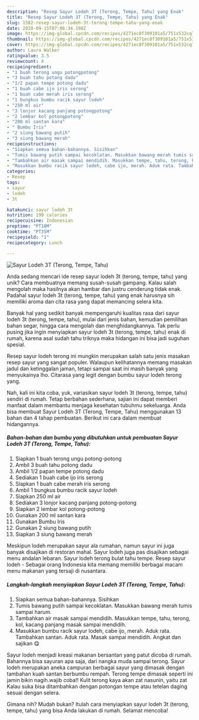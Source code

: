 ```yaml
---
description: "Resep Sayur Lodeh 3T (Terong, Tempe, Tahu) yang Enak"
title: "Resep Sayur Lodeh 3T (Terong, Tempe, Tahu) yang Enak"
slug: 1582-resep-sayur-lodeh-3t-terong-tempe-tahu-yang-enak
date: 2020-09-15T07:06:34.198Z
image: https://img-global.cpcdn.com/recipes/4271ec8f309101a5/751x532cq70/sayur-lodeh-3t-terong-tempe-tahu-foto-resep-utama.jpg
thumbnail: https://img-global.cpcdn.com/recipes/4271ec8f309101a5/751x532cq70/sayur-lodeh-3t-terong-tempe-tahu-foto-resep-utama.jpg
cover: https://img-global.cpcdn.com/recipes/4271ec8f309101a5/751x532cq70/sayur-lodeh-3t-terong-tempe-tahu-foto-resep-utama.jpg
author: Laura Walker
ratingvalue: 3.5
reviewcount: 4
recipeingredient:
- "1 buah terong ungu potongpotong"
- "3 buah tahu potong dadu"
- "1/2 papan tempe potong dadu"
- "1 buah cabe ijo iris serong"
- "1 buah cabe merah iris serong"
- "1 bungkus bumbu racik sayur lodeh"
- "250 ml air"
- "3 lonjor kacang panjang potongpotong"
- "2 lembar kol potongpotong"
- "200 ml santan kara"
- " Bumbu Iris"
- "2 siung bawang putih"
- "3 siung bawang merah"
recipeinstructions:
- "Siapkan semua bahan-bahannya. Sisihkan"
- "Tumis bawang putih sampai kecoklatan. Masukkan bawang merah tumis sampai harum."
- "Tambahkan air masak sampai mendidih. Masukkan tempe, tahu, terong, kol, kacang panjang masak sampai mendidih."
- "Masukkan bumbu racik sayur lodeh, cabe ijo, merah. Aduk rata. Tambahkan santan. Aduk rata. Masak sampai mendidih. Angkat dan sajikan 😋"
categories:
- Resep
tags:
- sayur
- lodeh
- 3t

katakunci: sayur lodeh 3t 
nutrition: 199 calories
recipecuisine: Indonesian
preptime: "PT10M"
cooktime: "PT35M"
recipeyield: "1"
recipecategory: Lunch

---
```



![Sayur Lodeh 3T (Terong, Tempe, Tahu)](https://img-global.cpcdn.com/recipes/4271ec8f309101a5/751x532cq70/sayur-lodeh-3t-terong-tempe-tahu-foto-resep-utama.jpg)

Anda sedang mencari ide resep sayur lodeh 3t (terong, tempe, tahu) yang unik? Cara membuatnya memang susah-susah gampang. Kalau salah mengolah maka hasilnya akan hambar dan justru cenderung tidak enak. Padahal sayur lodeh 3t (terong, tempe, tahu) yang enak harusnya sih memiliki aroma dan cita rasa yang dapat memancing selera kita.

Banyak hal yang sedikit banyak mempengaruhi kualitas rasa dari sayur lodeh 3t (terong, tempe, tahu), mulai dari jenis bahan, kemudian pemilihan bahan segar, hingga cara mengolah dan menghidangkannya. Tak perlu pusing jika ingin menyiapkan sayur lodeh 3t (terong, tempe, tahu) enak di rumah, karena asal sudah tahu triknya maka hidangan ini bisa jadi suguhan spesial.

Resep sayur lodeh terong ini mungkin merupakan salah satu jenis masakan resep sayur yang sangat populer. Walaupun kelihatannya memang masakan jadul dan ketinggalan jaman, tetapi sampai saat ini masih banyak yang menyukainya lho. Citarasa yang legit dengan bumbu sayur lodeh terong yang.


Nah, kali ini kita coba, yuk, variasikan sayur lodeh 3t (terong, tempe, tahu) sendiri di rumah. Tetap berbahan sederhana, sajian ini dapat memberi manfaat dalam membantu menjaga kesehatan tubuhmu sekeluarga. Anda bisa membuat Sayur Lodeh 3T (Terong, Tempe, Tahu) menggunakan 13 bahan dan 4 tahap pembuatan. Berikut ini cara dalam membuat hidangannya.

<!--inarticleads1-->

##### Bahan-bahan dan bumbu yang dibutuhkan untuk pembuatan Sayur Lodeh 3T (Terong, Tempe, Tahu):

1. Siapkan 1 buah terong ungu potong-potong
1. Ambil 3 buah tahu potong dadu
1. Ambil 1/2 papan tempe potong dadu
1. Sediakan 1 buah cabe ijo iris serong
1. Siapkan 1 buah cabe merah iris serong
1. Ambil 1 bungkus bumbu racik sayur lodeh
1. Siapkan 250 ml air
1. Sediakan 3 lonjor kacang panjang potong-potong
1. Siapkan 2 lembar kol potong-potong
1. Gunakan 200 ml santan kara
1. Gunakan  Bumbu Iris
1. Gunakan 2 siung bawang putih
1. Siapkan 3 siung bawang merah


Meskipun lodeh merupakan sayur ala rumahan, namun sayur ini juga banyak disajikan di restoran mahal. Sayur lodeh juga pas disajikan sebagai menu andalan lebaran. Sayur lodeh terong bulat tahu tempe. Resep sayur lodeh - Sebagai orang Indonesia kita memang memiliki berbagai macam menu makanan yang tersaji di nusantara. 

<!--inarticleads2-->

##### Langkah-langkah menyiapkan Sayur Lodeh 3T (Terong, Tempe, Tahu):

1. Siapkan semua bahan-bahannya. Sisihkan
1. Tumis bawang putih sampai kecoklatan. Masukkan bawang merah tumis sampai harum.
1. Tambahkan air masak sampai mendidih. Masukkan tempe, tahu, terong, kol, kacang panjang masak sampai mendidih.
1. Masukkan bumbu racik sayur lodeh, cabe ijo, merah. Aduk rata. Tambahkan santan. Aduk rata. Masak sampai mendidih. Angkat dan sajikan 😋


Sayur lodeh menjadi kreasi makanan bersantan yang patut dicoba di rumah. Bahannya bisa sayuran apa saja, dari nangka muda sampai terong. Sayur lodeh merupakan aneka campuran berbagai sayur yang dimasak dengan tambahan kuah santan berbumbu rempah. Terong tempe dimasak seperti ini jamin bikin nagih.wajib coba!! Kulit terong kaya akan zat nasunin, yaitu zat Kalau suka bisa ditambahkan dengan potongan tempe atau tetelan daging sesuai dengan selera. 

Gimana nih? Mudah bukan? Itulah cara menyiapkan sayur lodeh 3t (terong, tempe, tahu) yang bisa Anda lakukan di rumah. Selamat mencoba!
